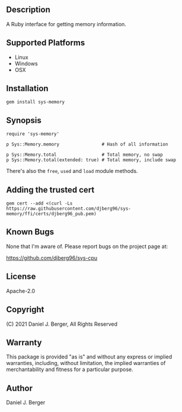 ## Description
A Ruby interface for getting memory information.

## Supported Platforms
* Linux
* Windows
* OSX

## Installation
`gem install sys-memory`

## Synopsis
```
require 'sys-memory'

p Sys::Memory.memory                # Hash of all information

p Sys::Memory.total                 # Total memory, no swap
p Sys::Memory.total(extended: true) # Total memory, include swap
```

There's also the `free`, `used` and `load` module methods.

## Adding the trusted cert
`gem cert --add <(curl -Ls https://raw.githubusercontent.com/djberg96/sys-memory/ffi/certs/djberg96_pub.pem)`

## Known Bugs
None that I'm aware of. Please report bugs on the project page at:

https://github.com/djberg96/sys-cpu

## License
Apache-2.0

## Copyright
(C) 2021 Daniel J. Berger, All Rights Reserved

## Warranty
This package is provided "as is" and without any express or
implied warranties, including, without limitation, the implied
warranties of merchantability and fitness for a particular purpose.

## Author
Daniel J. Berger
